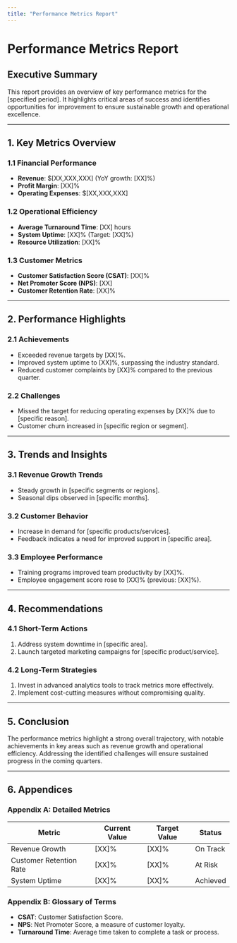 ```yaml
---
title: "Performance Metrics Report"
---
```

# Performance Metrics Report

## Executive Summary
This report provides an overview of key performance metrics for the [specified period]. It highlights critical areas of success and identifies opportunities for improvement to ensure sustainable growth and operational excellence.

---

## 1. Key Metrics Overview
### 1.1 Financial Performance
- **Revenue**: $[XX,XXX,XXX] (YoY growth: [XX]%)
- **Profit Margin**: [XX]%
- **Operating Expenses**: $[XX,XXX,XXX]

### 1.2 Operational Efficiency
- **Average Turnaround Time**: [XX] hours
- **System Uptime**: [XX]% (Target: [XX]%)
- **Resource Utilization**: [XX]%

### 1.3 Customer Metrics
- **Customer Satisfaction Score (CSAT)**: [XX]%
- **Net Promoter Score (NPS)**: [XX]
- **Customer Retention Rate**: [XX]%

---

## 2. Performance Highlights
### 2.1 Achievements
- Exceeded revenue targets by [XX]%.
- Improved system uptime to [XX]%, surpassing the industry standard.
- Reduced customer complaints by [XX]% compared to the previous quarter.

### 2.2 Challenges
- Missed the target for reducing operating expenses by [XX]% due to [specific reason].
- Customer churn increased in [specific region or segment].

---

## 3. Trends and Insights
### 3.1 Revenue Growth Trends
- Steady growth in [specific segments or regions].
- Seasonal dips observed in [specific months].

### 3.2 Customer Behavior
- Increase in demand for [specific products/services].
- Feedback indicates a need for improved support in [specific area].

### 3.3 Employee Performance
- Training programs improved team productivity by [XX]%.
- Employee engagement score rose to [XX]% (previous: [XX]%).

---

## 4. Recommendations
### 4.1 Short-Term Actions
1. Address system downtime in [specific area].
2. Launch targeted marketing campaigns for [specific product/service].

### 4.2 Long-Term Strategies
1. Invest in advanced analytics tools to track metrics more effectively.
2. Implement cost-cutting measures without compromising quality.

---

## 5. Conclusion
The performance metrics highlight a strong overall trajectory, with notable achievements in key areas such as revenue growth and operational efficiency. Addressing the identified challenges will ensure sustained progress in the coming quarters.

---

## 6. Appendices
### Appendix A: Detailed Metrics
| Metric                        | Current Value | Target Value | Status    |
|-------------------------------|---------------|--------------|-----------|
| Revenue Growth                | [XX]%         | [XX]%        | On Track  |
| Customer Retention Rate       | [XX]%         | [XX]%        | At Risk   |
| System Uptime                 | [XX]%         | [XX]%        | Achieved  |

### Appendix B: Glossary of Terms
- **CSAT**: Customer Satisfaction Score.
- **NPS**: Net Promoter Score, a measure of customer loyalty.
- **Turnaround Time**: Average time taken to complete a task or process.


